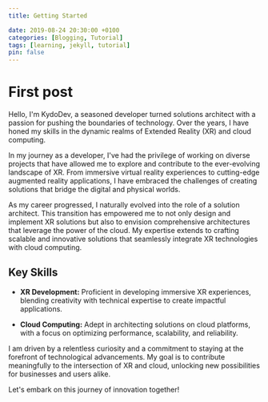 ```yaml
---
title: Getting Started

date: 2019-08-24 20:30:00 +0100
categories: [Blogging, Tutorial]
tags: [learning, jekyll, tutorial]
pin: false
---
```



# First post 


Hello, I'm KydoDev, a seasoned developer turned solutions architect with a passion for pushing the boundaries of technology. Over the years, I have honed my skills in the dynamic realms of Extended Reality (XR) and cloud computing.

In my journey as a developer, I've had the privilege of working on diverse projects that have allowed me to explore and contribute to the ever-evolving landscape of XR. From immersive virtual reality experiences to cutting-edge augmented reality applications, I have embraced the challenges of creating solutions that bridge the digital and physical worlds.

As my career progressed, I naturally evolved into the role of a solution architect. This transition has empowered me to not only design and implement XR solutions but also to envision comprehensive architectures that leverage the power of the cloud. My expertise extends to crafting scalable and innovative solutions that seamlessly integrate XR technologies with cloud computing.

## Key Skills

- **XR Development:** Proficient in developing immersive XR experiences, blending creativity with technical expertise to create impactful applications.

- **Cloud Computing:** Adept in architecting solutions on cloud platforms, with a focus on optimizing performance, scalability, and reliability.


I am driven by a relentless curiosity and a commitment to staying at the forefront of technological advancements. My goal is to contribute meaningfully to the intersection of XR and cloud, unlocking new possibilities for businesses and users alike.

Let's embark on this journey of innovation together!

